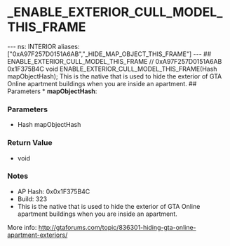 # _ENABLE_EXTERIOR_CULL_MODEL_THIS_FRAME

--- ns: INTERIOR aliases: ["0xA97F257D0151A6AB","_HIDE_MAP_OBJECT_THIS_FRAME"] --- ## ENABLE_EXTERIOR_CULL_MODEL_THIS_FRAME  // 0xA97F257D0151A6AB 0x1F375B4C void ENABLE_EXTERIOR_CULL_MODEL_THIS_FRAME(Hash mapObjectHash);  This is the native that is used to hide the exterior of GTA Online apartment buildings when you are inside an apartment.  ## Parameters * **mapObjectHash**:

### Parameters
* Hash mapObjectHash

### Return Value
* void

### Notes
* AP Hash: 0x0x1F375B4C
* Build: 323
* This is the native that is used to hide the exterior of GTA Online apartment buildings when you are inside an apartment.

More info: http://gtaforums.com/topic/836301-hiding-gta-online-apartment-exteriors/

